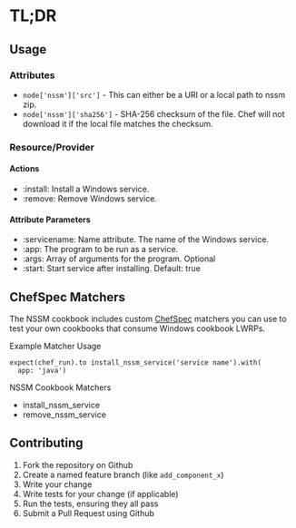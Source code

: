 # TL;DR

## Usage

### Attributes

- `node['nssm']['src']` - This can either be a URI or a local path to nssm zip.
- `node['nssm']['sha256']` - SHA-256 checksum of the file. Chef will not download it if the local file matches the checksum.

### Resource/Provider

#### Actions

- :install: Install a Windows service.
- :remove: Remove Windows service.

#### Attribute Parameters

- :servicename: Name attribute. The name of the Windows service.
- :app: The program to be run as a service. 
- :args: Array of arguments for the program. Optional
- :start: Start service after installing. Default: true

## ChefSpec Matchers

The NSSM cookbook includes custom [ChefSpec](https://github.com/sethvargo/chefspec) matchers you can use to test your own cookbooks that consume Windows cookbook LWRPs.

Example Matcher Usage

    expect(chef_run).to install_nssm_service('service name').with(
      app: 'java')
      
NSSM Cookbook Matchers

- install_nssm_service
- remove_nssm_service

## Contributing

1. Fork the repository on Github
2. Create a named feature branch (like `add_component_x`)
3. Write your change
4. Write tests for your change (if applicable)
5. Run the tests, ensuring they all pass
6. Submit a Pull Request using Github
